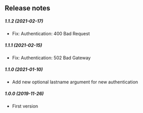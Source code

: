 Release notes
-------------
##### 1.1.2 (2021-02-17)
 * Fix: Authentication: 400 Bad Request
##### 1.1.1 (2021-02-15)
 * Fix: Authentication: 502 Bad Gateway
##### 1.1.0 (2021-01-10)
 * Add new optional lastname argument for new authentication
##### 1.0.0 (2019-11-26)
 * First version
